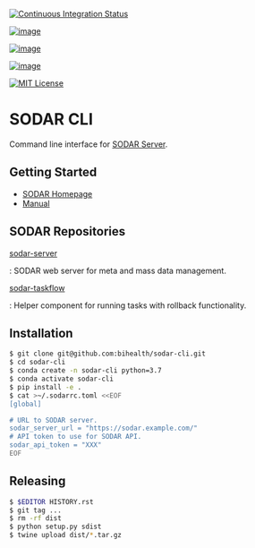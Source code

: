 [![Continuous Integration Status](https://github.com/bihealth/sodar-cli/workflows/CI/badge.svg)](https://github.com/bihealth/sodar-cli/actions)

[![image](https://app.codacy.com/project/badge/Grade/0bf5c6d8a91e4a7380676672e466525d)](https://www.codacy.com/gh/bihealth/sodar-cli/dashboard?utm_source=github.com&amp;utm_medium=referral&amp;utm_content=bihealth/sodar-cli&amp;utm_campaign=Badge_Grade)

[![image](https://app.codacy.com/project/badge/Coverage/0bf5c6d8a91e4a7380676672e466525d)](https://www.codacy.com/gh/bihealth/sodar-cli/dashboard?utm_source=github.com&amp;utm_medium=referral&amp;utm_content=bihealth/sodar-cli&amp;utm_campaign=Badge_Coverage)

[![image](https://coveralls.io/repos/github/bihealth/sodar-cli/badge.svg?branch=main)](https://coveralls.io/github/bihealth/sodar-cli?branch=main)

[![MIT License](https://img.shields.io/badge/License-MIT-green.svg)](https://opensource.org/licenses/MIT)

# SODAR CLI

Command line interface for [SODAR
Server](https://github.com/bihealth/sodar-server).

## Getting Started

-   [SODAR Homepage](https://www.cubi.bihealth.org/software/sodar/)
-   [Manual](https://sodar-server.readthedocs.io/en/latest/)

## SODAR Repositories

[sodar-server](https://github.com/bihealth/sodar-server)

:   SODAR web server for meta and mass data management.

[sodar-taskflow](https://github.com/bihealth/sodar-taskflow)

:   Helper component for running tasks with rollback functionality.

## Installation

``` bash
$ git clone git@github.com:bihealth/sodar-cli.git
$ cd sodar-cli
$ conda create -n sodar-cli python=3.7
$ conda activate sodar-cli
$ pip install -e .
$ cat >~/.sodarrc.toml <<EOF
[global]

# URL to SODAR server.
sodar_server_url = "https://sodar.example.com/"
# API token to use for SODAR API.
sodar_api_token = "XXX"
EOF
```

## Releasing

``` bash
$ $EDITOR HISTORY.rst
$ git tag ...
$ rm -rf dist
$ python setup.py sdist
$ twine upload dist/*.tar.gz
```

